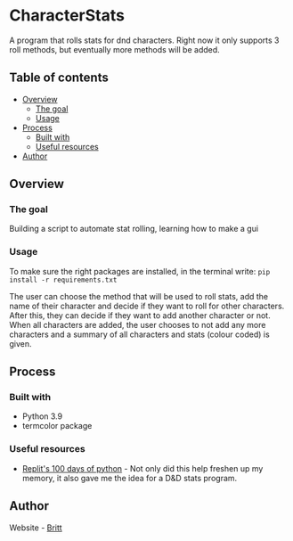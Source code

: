 # CharacterStats
A program that rolls stats for dnd characters. Right now it only supports 3 roll methods,
but eventually more methods will be added.

## Table of contents
- [Overview](#overview)
  - [The goal](#the-goal)
  - [Usage](#usage)
- [Process](#process)
  - [Built with](#built-with)
  - [Useful resources](#useful-resources)
- [Author](#author)

## Overview

### The goal

Building a script to automate stat rolling, learning how to make a gui

### Usage
To make sure the right packages are installed, in the terminal write: ```pip install -r requirements.txt```

The user can choose the method that will be used to roll stats, 
add the name of their character and decide if they want to roll for other characters. 
After this, they can decide if they want to add another character or not. When all characters are added,
the user chooses to not add any more characters and a summary of all characters and stats (colour coded)
is given.


## Process

### Built with

- Python 3.9
- termcolor package

### Useful resources

- [Replit's 100 days of python](https://replit.com/learn/100-days-of-python/) - Not only did this help freshen up my memory, it also gave me the idea for a D&D stats program.

## Author
Website - [Britt](https://britthubs.repl.co)
